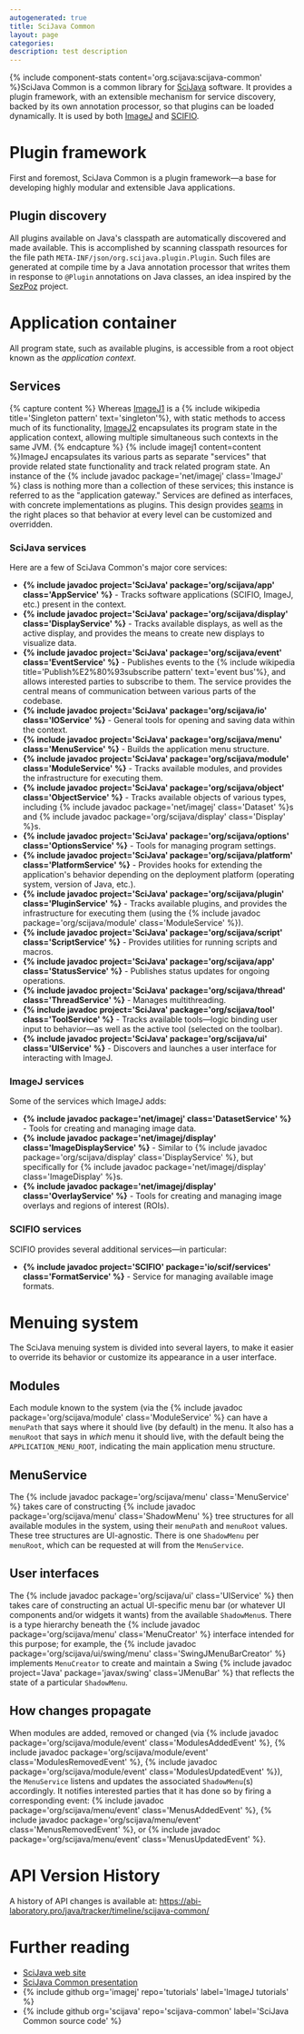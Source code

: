 ```yaml
---
autogenerated: true
title: SciJava Common
layout: page
categories: 
description: test description
---
```


{% include component-stats content='org.scijava:scijava-common' %}SciJava Common is a common library for [SciJava](SciJava) software. It provides a plugin framework, with an extensible mechanism for service discovery, backed by its own annotation processor, so that plugins can be loaded dynamically. It is used by both [ImageJ](ImageJ) and [SCIFIO](SCIFIO).

Plugin framework
================

First and foremost, SciJava Common is a plugin framework—a base for developing highly modular and extensible Java applications.

Plugin discovery
----------------

All plugins available on Java's classpath are automatically discovered and made available. This is accomplished by scanning classpath resources for the file path `META-INF/json/org.scijava.plugin.Plugin`. Such files are generated at compile time by a Java annotation processor that writes them in response to `@Plugin` annotations on Java classes, an idea inspired by the [SezPoz](https://github.com/jglick/sezpoz/) project.

Application container
=====================

All program state, such as available plugins, is accessible from a root object known as the *application context*.

Services
--------


{% capture  content %}
Whereas [ImageJ1](ImageJ1) is a {% include wikipedia title='Singleton pattern' text='singleton'%}, with static methods to access much of its functionality, [ImageJ2](ImageJ2) encapsulates its program state in the application context, allowing multiple simultaneous such contexts in the same JVM. 
{% endcapture %}
{% include imagej1 content=content %}ImageJ encapsulates its various parts as separate "services" that provide related state functionality and track related program state. An instance of the {% include javadoc package='net/imagej' class='ImageJ' %} class is nothing more than a collection of these services; this instance is referred to as the "application gateway." Services are defined as interfaces, with concrete implementations as plugins. This design provides [seams](http://c2.com/cgi/wiki?SoftwareSeam) in the right places so that behavior at every level can be customized and overridden.

### SciJava services

Here are a few of SciJava Common's major core services:

-   **{% include javadoc project='SciJava' package='org/scijava/app' class='AppService' %}** - Tracks software applications (SCIFIO, ImageJ, etc.) present in the context.
-   **{% include javadoc project='SciJava' package='org/scijava/display' class='DisplayService' %}** - Tracks available displays, as well as the active display, and provides the means to create new displays to visualize data.
-   **{% include javadoc project='SciJava' package='org/scijava/event' class='EventService' %}** - Publishes events to the {% include wikipedia title='Publish%E2%80%93subscribe pattern' text='event bus'%}, and allows interested parties to subscribe to them. The service provides the central means of communication between various parts of the codebase.
-   **{% include javadoc project='SciJava' package='org/scijava/io' class='IOService' %}** - General tools for opening and saving data within the context.
-   **{% include javadoc project='SciJava' package='org/scijava/menu' class='MenuService' %}** - Builds the application menu structure.
-   **{% include javadoc project='SciJava' package='org/scijava/module' class='ModuleService' %}** - Tracks available modules, and provides the infrastructure for executing them.
-   **{% include javadoc project='SciJava' package='org/scijava/object' class='ObjectService' %}** - Tracks available objects of various types, including {% include javadoc package='net/imagej' class='Dataset' %}s and {% include javadoc package='org/scijava/display' class='Display' %}s.
-   **{% include javadoc project='SciJava' package='org/scijava/options' class='OptionsService' %}** - Tools for managing program settings.
-   **{% include javadoc project='SciJava' package='org/scijava/platform' class='PlatformService' %}** - Provides hooks for extending the application's behavior depending on the deployment platform (operating system, version of Java, etc.).
-   **{% include javadoc project='SciJava' package='org/scijava/plugin' class='PluginService' %}** - Tracks available plugins, and provides the infrastructure for executing them (using the {% include javadoc package='org/scijava/module' class='ModuleService' %}).
-   **{% include javadoc project='SciJava' package='org/scijava/script' class='ScriptService' %}** - Provides utilities for running scripts and macros.
-   **{% include javadoc project='SciJava' package='org/scijava/app' class='StatusService' %}** - Publishes status updates for ongoing operations.
-   **{% include javadoc project='SciJava' package='org/scijava/thread' class='ThreadService' %}** - Manages multithreading.
-   **{% include javadoc project='SciJava' package='org/scijava/tool' class='ToolService' %}** - Tracks available tools—logic binding user input to behavior—as well as the active tool (selected on the toolbar).
-   **{% include javadoc project='SciJava' package='org/scijava/ui' class='UIService' %}** - Discovers and launches a user interface for interacting with ImageJ.

### ImageJ services

Some of the services which ImageJ adds:

-   **{% include javadoc package='net/imagej' class='DatasetService' %}** - Tools for creating and managing image data.
-   **{% include javadoc package='net/imagej/display' class='ImageDisplayService' %}** - Similar to {% include javadoc package='org/scijava/display' class='DisplayService' %}, but specifically for {% include javadoc package='net/imagej/display' class='ImageDisplay' %}s.
-   **{% include javadoc package='net/imagej/display' class='OverlayService' %}** - Tools for creating and managing image overlays and regions of interest (ROIs).

### SCIFIO services

SCIFIO provides several additional services—in particular:

-   **{% include javadoc project='SCIFIO' package='io/scif/services' class='FormatService' %}** - Service for managing available image formats.

Menuing system
==============

The SciJava menuing system is divided into several layers, to make it easier to override its behavior or customize its appearance in a user interface.

Modules
-------

Each module known to the system (via the {% include javadoc package='org/scijava/module' class='ModuleService' %} can have a `menuPath` that says where it should live (by default) in the menu. It also has a `menuRoot` that says in *which* menu it should live, with the default being the `APPLICATION_MENU_ROOT`, indicating the main application menu structure.

MenuService
-----------

The {% include javadoc package='org/scijava/menu' class='MenuService' %} takes care of constructing {% include javadoc package='org/scijava/menu' class='ShadowMenu' %} tree structures for all available modules in the system, using their `menuPath` and `menuRoot` values. These tree structures are UI-agnostic. There is one `ShadowMenu` per `menuRoot`, which can be requested at will from the `MenuService`.

User interfaces
---------------

The {% include javadoc package='org/scijava/ui' class='UIService' %} then takes care of constructing an actual UI-specific menu bar (or whatever UI components and/or widgets it wants) from the available `ShadowMenu`s. There is a type hierarchy beneath the {% include javadoc package='org/scijava/menu' class='MenuCreator' %} interface intended for this purpose; for example, the {% include javadoc package='org/scijava/ui/swing/menu' class='SwingJMenuBarCreator' %} implements `MenuCreator` to create and maintain a Swing {% include javadoc project='Java' package='javax/swing' class='JMenuBar' %} that reflects the state of a particular `ShadowMenu`.

How changes propagate
---------------------

When modules are added, removed or changed (via {% include javadoc package='org/scijava/module/event' class='ModulesAddedEvent' %}, {% include javadoc package='org/scijava/module/event' class='ModulesRemovedEvent' %}, {% include javadoc package='org/scijava/module/event' class='ModulesUpdatedEvent' %}), the `MenuService` listens and updates the associated `ShadowMenu`(s) accordingly. It notifies interested parties that it has done so by firing a corresponding event: {% include javadoc package='org/scijava/menu/event' class='MenusAddedEvent' %}, {% include javadoc package='org/scijava/menu/event' class='MenusRemovedEvent' %}, or {% include javadoc package='org/scijava/menu/event' class='MenusUpdatedEvent' %}.

API Version History
===================

A history of API changes is available at: https://abi-laboratory.pro/java/tracker/timeline/scijava-common/

Further reading
===============

-   [SciJava web site](https://scijava.org/)
-   [SciJava Common presentation](https://scijava.org/scijava-common/scijava-common.html)
-   {% include github org='imagej' repo='tutorials' label='ImageJ tutorials' %}
-   {% include github org='scijava' repo='scijava-common' label='SciJava Common source code' %}
